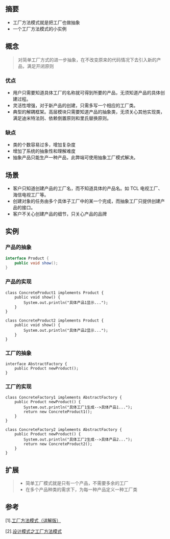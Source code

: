 ## 摘要

* 工厂方法模式就是把工厂也做抽象
* 一个工厂方法模式的小实例

## 概念

> 对简单工厂方式的进一步抽象，在不改变原来的代码情况下去引入新的产品，满足开闭原则

### 优点

* 用户只需要知道具体工厂的名称就可得到所要的产品，无须知道产品的具体创建过程。
* 灵活性增强，对于新产品的创建，只需多写一个相应的工厂类。
* 典型的解耦框架。高层模块只需要知道产品的抽象类，无须关心其他实现类，满足迪米特法则、依赖倒置原则和里氏替换原则。

### 缺点

* 类的个数容易过多，增加复杂度
* 增加了系统的抽象性和理解难度
* 抽象产品只能生产一种产品，此弊端可使用抽象工厂模式解决。

## 场景

* 客户只知道创建产品的工厂名，而不知道具体的产品名。如 TCL 电视工厂、海信电视工厂等。
* 创建对象的任务由多个具体子工厂中的某一个完成，而抽象工厂只提供创建产品的接口。
* 客户不关心创建产品的细节，只关心产品的品牌

## 实例

### 产品的抽象

```java
interface Product {
    public void show();
}
```
### 产品的实现

```
class ConcreteProduct1 implements Product {
    public void show() {
        System.out.println("具体产品1显示...");
    }
}

class ConcreteProduct2 implements Product {
    public void show() {
        System.out.println("具体产品2显示...");
    }
}
```
### 工厂的抽象
```
interface AbstractFactory {
    public Product newProduct();
}
```
### 工厂的实现
```
class ConcreteFactory1 implements AbstractFactory {
    public Product newProduct() {
        System.out.println("具体工厂1生成-->具体产品1...");
        return new ConcreteProduct1();
    }
}

class ConcreteFactory2 implements AbstractFactory {
    public Product newProduct() {
        System.out.println("具体工厂2生成-->具体产品2...");
        return new ConcreteProduct2();
    }
}
```

## 扩展

> * 简单工厂模式就是只有一个产品，不需要多余的工厂
> * 在多个产品种类的需求下，为每一种产品定义一种工厂类

## 参考

[1].[工厂方法模式（详解版）](http://c.biancheng.net/view/1348.html)

[2].[设计模式之工厂方法模式](https://blog.csdn.net/weixin_40388441/article/details/109493785)